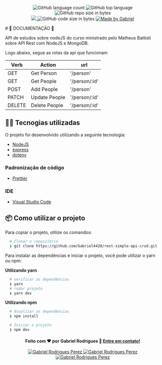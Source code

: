 <p align="center">
   <img alt="GitHub language count" src="https://img.shields.io/github/languages/count/Gabriel4420/rest-simple-api-crud">

  <img alt="GitHub top language" src="https://img.shields.io/github/languages/top/Gabriel4420/rest-simple-api-crud?logo=html">

  <img alt="GitHub repo size in bytes" src="https://img.shields.io/github/repo-size/Gabriel4420/rest-simple-api-crud?color=green">

  <br>
  
  <a href="https://www.codacy.com/manual/Gabriel4420/rest-simple-api-crud?utm_source=github.com&amp;utm_medium=referral&amp;utm_content=Gabriel4420/rest-simple-api-crud&amp;utm_campaign=Badge_Grade">
    <img src="https://app.codacy.com/project/badge/Grade/6dd6b46abeb14e99935a2b9ac5c6ede2"/>
  </a>
  
  <img alt="GitHub code size in bytes" src="https://img.shields.io/github/last-commit/Gabriel4420/rest-simple-api-crud">

  <a href="https://www.linkedin.com/in/gabriel-rodrigues-perez-2069b072/">
    <img alt="Made by Gabriel" src="https://img.shields.io/badge/made%20by-Gabriel-%2304D361">
  </a>
</p>
# 📖 DOCUMENTAÇÃO 📖

API de estudos sobre nodeJS do curso ministrado pelo Matheus Battisti sobre API Rest com NodeJS e MongoDB.

Logo abaixo, segue as rotas da api que funcionam

| Verb   | Action        | url           |
| ------ | ------------- | ------------- |
| GET    | Get Person    | '/person'     |
| GET    | Get People    | '/person/:id' |
| POST   | Add People    | '/person'     |
| PATCH  | Update People | '/person/:id' |
| DELETE | Delete People | '/person/:id' |

## 👨‍💻️ Tecnogias utilizadas

O projeto foi desenvolvido utilizando a seguinte tecnologia:

- [NodeJS](https://node.com.br)
- [express](https://node.com.br)
- [dotenv](https://node.com.br)

### Padronização de código

- [Prettier](https://prettier.io/)

### IDE

- [Visual Studio Code](https://code.visualstudio.com/)

## 📦️ Como utilizar o projeto

Para copiar o projeto, utilize os comandos:

```bash
  # Clonar o repositório
  ❯ git clone https://github.com/Gabriel4420/rest-simple-api-crud.git

```

Para instalar as dependências e iniciar o projeto, você pode utilizar o yarn ou npm:

**Utilizando yarn**

```bash
  # verificar as dependências
  ❯ yarn
  # rodar projeto
  ❯ yarn dev
```

**Utilizando npm**

```bash
  # Atualizar as dependências
  ❯ npm install

  # Iniciar o projeto
  ❯ npm dev
```

<h4 align="center">
  Feito com ❤️ por Gabriel Rodrigues 👋️ <a href="mailto:gabriel_rodrigues_perez@hotmail.com">Entre em contato!</a>
</h4>

<p align="center">

  <a href="https://www.linkedin.com/in/gabriel-rodrigues-perez-2069b072/">
    <img alt="Gabriel Rodrigues Perez" src="https://img.shields.io/badge/LinkedIn-Gabriel_Rodrigues-0e76a8?style=flat&logoColor=white&logo=linkedin">
  </a>
  <a href="https://www.facebook.com/gabriel.rodrigues.perez">
    <img alt="Gabriel Rodrigues Perez" src="https://img.shields.io/badge/Facebook-Gabriel_Rodrigues-1778F2?style=flat&logoColor=white&logo=facebook">
  </a>
  <a href="https://www.instagram.com/gabriel_rodrigues_perez/">
    <img alt="Gabriel Rodrigues Perez" src="https://img.shields.io/badge/Instagram-@gabriel4420-833AB4?style=flat&logoColor=white&logo=instagram">
  </a>
  
  
</p>
